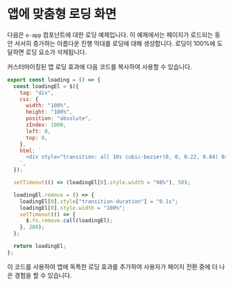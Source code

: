 <template is="exm-article">
  <a href="../../publics/examples/app-loading/demo.html" preview></a>
  <a href="../../publics/examples/app-loading/app-config.mjs" main></a>
  <a href="../../publics/examples/app-loading/page1.html"></a>
  <a href="../../publics/examples/app-loading/page2.html"></a>
</template>

# 앱에 맞춤형 로딩 화면

다음은 `o-app` 컴포넌트에 대한 로딩 예제입니다. 이 예제에서는 페이지가 로드되는 동안 서서히 증가하는 아름다운 진행 막대를 로딩에 대해 생성합니다. 로딩이 100%에 도달하면 로딩 요소가 삭제됩니다.

커스터마이징된 앱 로딩 효과에 다음 코드를 복사하여 사용할 수 있습니다.

```javascript
export const loading = () => {
  const loadingEl = $({
    tag: "div",
    css: {
      width: "100%",
      height: "100%",
      position: "absolute",
      zIndex: 1000,
      left: 0,
      top: 0,
    },
    html: `
      <div style="transition: all 10s cubic-bezier(0, 0, 0.22, 0.84) 0s; height: 2px;width: 0;background-color: rgb(0, 161, 46);"></div>
    `,
  });

  setTimeout(() => (loadingEl[0].style.width = "98%"), 50);

  loadingEl.remove = () => {
    loadingEl[0].style["transition-duration"] = "0.1s";
    loadingEl[0].style.width = "100%";
    setTimeout(() => {
      $.fn.remove.call(loadingEl);
    }, 200);
  };

  return loadingEl;
};
```

이 코드를 사용하여 앱에 독특한 로딩 효과를 추가하여 사용자가 페이지 전환 중에 더 나은 경험을 할 수 있습니다.

